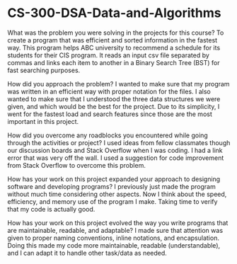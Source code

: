 # CS-300-DSA-Data-and-Algorithms

What was the problem you were solving in the projects for this course?
To create a program that was efficient and sorted information in the fastest way. This program helps ABC university to recommend a schedule for its students for their CIS program. It reads an input csv file separated by commas and links each item to another in a Binary Search Tree (BST) for fast searching purposes. 

How did you approach the problem? 
I wanted to make sure that my program was written in an efficient way with proper notation for the files. I also wanted to make sure that I understood the three data structures we were given, and which would be the best for the project. Due to its simplicity, I went for the fastest load and search features since those are the most important in this project. 

How did you overcome any roadblocks you encountered while going through the activities or project?
I used ideas from fellow classmates though our discussion boards and Stack Overflow when I was coding. I had a link error that was very off the wall. I used a suggestion for code improvement from Stack Overflow to overcome this problem. 

How has your work on this project expanded your approach to designing software and developing programs?
I previously just made the program without much time considering other aspects. Now I think about the speed, efficiency, and memory use of the program I make. Taking time to verify that my code is actually good. 

How has your work on this project evolved the way you write programs that are maintainable, readable, and adaptable?
I made sure that attention was given to proper naming conventions, inline notations, and encapsulation. Doing this made my code more maintainable, readable (understandable), and I can adapt it to handle other task/data as needed. 
